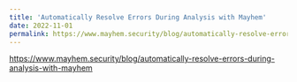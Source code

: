 ```yaml
---
title: 'Automatically Resolve Errors During Analysis with Mayhem'
date: 2022-11-01
permalink: https://www.mayhem.security/blog/automatically-resolve-errors-during-analysis-with-mayhem
---
```


https://www.mayhem.security/blog/automatically-resolve-errors-during-analysis-with-mayhem